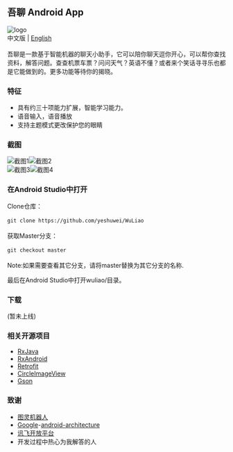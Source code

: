 ## 吾聊 Android App
![logo](https://github.com/yeshuwei/WuLiao/blob/master/art/wuliao_logo128.png)<br>
中文版 | [English](https://github.com/yeshuwei/WuLiao/blob/master/README.md)<br>
<br>
吾聊是一款基于智能机器的聊天小助手，它可以陪你聊天逗你开心，可以帮你查找资料，解答问题。查查机票车票？问问天气？英语不懂？或者来个笑话寻寻乐也都是它能做到的。更多功能等待你的揭晓。
### 特征
* 具有约三十项能力扩展，智能学习能力。
* 语音输入，语音播放
* 支持主题模式更改保护您的眼睛
### 截图
![截图1](https://github.com/yeshuwei/WuLiao/blob/master/art/jietu1.png)![截图2](https://github.com/yeshuwei/WuLiao/blob/master/art/jietu2.PNG)<br>
![截图3](https://github.com/yeshuwei/WuLiao/blob/master/art/jietu3.PNG)![截图4](https://github.com/yeshuwei/WuLiao/blob/master/art/jietu4.PNG)<br>
### 在Android Studio中打开
Clone仓库：<br>
<br>
``
git clone https://github.com/yeshuwei/WuLiao
``<br>
<br>
获取Master分支：<br>
<br>
``
git checkout master
``<br>
<br>
Note:如果需要查看其它分支，请将master替换为其它分支的名称.

最后在Android Studio中打开wuliao/目录。

### 下载
(暂未上线)

### 相关开源项目

* [RxJava](https://github.com/ReactiveX/RxJava)
* [RxAndroid](https://github.com/ReactiveX/RxAndroid)
* [Retrofit](https://github.com/square/retrofit)
* [CircleImageView](https://github.com/hdodenhof/CircleImageView)
* [Gson](https://github.com/google/gson)

### 致谢
* [图灵机器人](http://www.tuling123.com/)
* [Google](https://github.com/googlesamples)-[android-architecture
](https://github.com/googlesamples/android-architecture)
* [讯飞开放平台](http://www.xfyun.cn/)
* 开发过程中热心为我解答的人
